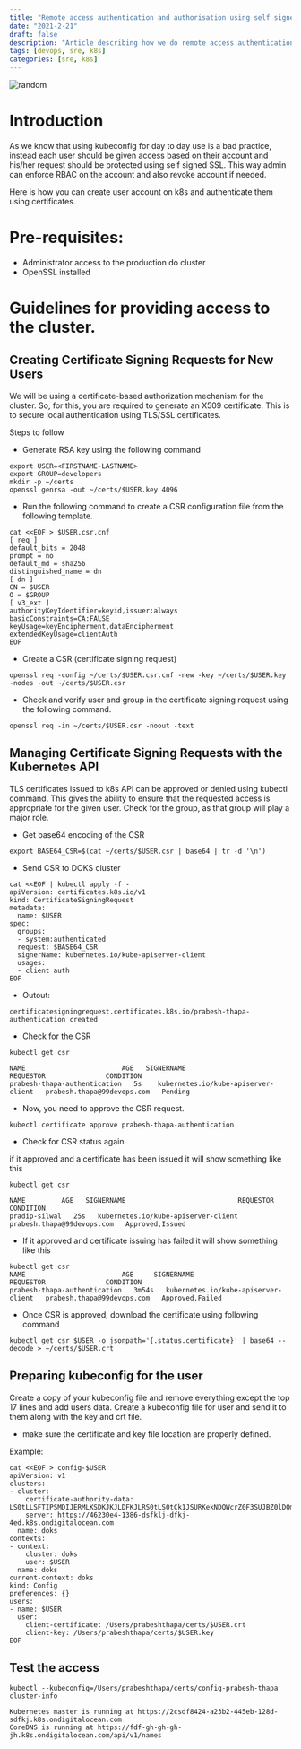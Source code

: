 ```yaml
---
title: "Remote access authentication and authorisation using self signed certificates"
date: "2021-2-21"
draft: false
description: "Article describing how we do remote access authentication and authorisation using self signed certificates"
tags: [devops, sre, k8s]
categories: [sre, k8s]
---
```


![random](/img/k8s_sec.png)

# Introduction

As we know that using kubeconfig for day to day use is a bad practice, instead each user should be given access based on their account and his/her request should be protected using self signed SSL. This way admin can enforce RBAC on the account and also revoke account if needed.

Here is how you can create user account on k8s and authenticate them using certificates.

# Pre-requisites:
* Administrator access to the production do cluster
* OpenSSL installed

# Guidelines for providing access to the cluster.

## Creating Certificate Signing Requests for New Users

We will be using a certificate-based authorization mechanism for the cluster. So, for this, you are required to generate an X509 certificate. This is to secure local authentication using TLS/SSL certificates.

Steps to follow

* Generate RSA key using the following command

```
export USER=<FIRSTNAME-LASTNAME>
export GROUP=developers
mkdir -p ~/certs
openssl genrsa -out ~/certs/$USER.key 4096
```

* Run the following command to create a CSR configuration file from the following template.
```
cat <<EOF > $USER.csr.cnf
[ req ]
default_bits = 2048
prompt = no
default_md = sha256
distinguished_name = dn
[ dn ]
CN = $USER              
O = $GROUP
[ v3_ext ]                                
authorityKeyIdentifier=keyid,issuer:always
basicConstraints=CA:FALSE                
keyUsage=keyEncipherment,dataEncipherment
extendedKeyUsage=clientAuth
EOF
```


* Create a CSR (certificate signing request) 
```
openssl req -config ~/certs/$USER.csr.cnf -new -key ~/certs/$USER.key -nodes -out ~/certs/$USER.csr
```

* Check and verify user and group in the certificate signing request using the following command. 
```
openssl req -in ~/certs/$USER.csr -noout -text
```

## Managing Certificate Signing Requests with the Kubernetes API
TLS certificates issued to k8s API can be approved or denied using kubectl command. This gives the ability to ensure that the requested access is appropriate for the given user. Check for the group, as that group will play a major role. 

* Get base64 encoding of the CSR 
```
export BASE64_CSR=$(cat ~/certs/$USER.csr | base64 | tr -d '\n')
```


* Send CSR to DOKS cluster 
```
cat <<EOF | kubectl apply -f -
apiVersion: certificates.k8s.io/v1
kind: CertificateSigningRequest
metadata:
  name: $USER
spec:
  groups:
  - system:authenticated
  request: $BASE64_CSR
  signerName: kubernetes.io/kube-apiserver-client
  usages:
  - client auth
EOF
```

* Outout:
```
certificatesigningrequest.certificates.k8s.io/prabesh-thapa-authentication created
```

* Check for the CSR 
```
kubectl get csr

NAME                        AGE   SIGNERNAME                            REQUESTOR               CONDITION
prabesh-thapa-authentication   5s    kubernetes.io/kube-apiserver-client   prabesh.thapa@99devops.com   Pending
```

* Now, you need to approve the CSR request. 

```
kubectl certificate approve prabesh-thapa-authentication
```

* Check for CSR status again

if it approved and a certificate has been issued it will show something like this 

```
kubectl get csr                       

NAME         AGE   SIGNERNAME                            REQUESTOR               CONDITION
pradip-silwal   25s   kubernetes.io/kube-apiserver-client   prabesh.thapa@99devops.com   Approved,Issued
```

* If it approved and certificate issuing has failed it will show something like this 

```
kubectl get csr                                      
NAME                        AGE     SIGNERNAME                            REQUESTOR               CONDITION
prabesh-thapa-authentication   3m54s   kubernetes.io/kube-apiserver-client   prabesh.thapa@99devops.com   Approved,Failed
```

* Once CSR is approved, download the certificate using following command 

```
kubectl get csr $USER -o jsonpath='{.status.certificate}' | base64 --decode > ~/certs/$USER.crt
```

## Preparing kubeconfig for the user
Create a copy of your kubeconfig file and remove everything except the top 17 lines and add users data. Create a kubeconfig file for user and send it to them along with the key and crt file.

* make sure the certificate and key file location are properly defined.


Example:
```
cat <<EOF > config-$USER
apiVersion: v1
clusters:
- cluster:
    certificate-authority-data: LS0tLLSFTIPSMDIJERMLKSDKJKJLDFKJLRS0tLS0tCk1JSURKekNDQWcrZ0F3SUJBZ0lDQm<REDACTED>
    server: https://46230e4-1386-dsfklj-dfkj-4ed.k8s.ondigitalocean.com
  name: doks
contexts:
- context:
    cluster: doks
    user: $USER
  name: doks
current-context: doks
kind: Config
preferences: {}
users:
- name: $USER
  user:
    client-certificate: /Users/prabeshthapa/certs/$USER.crt
    client-key: /Users/prabeshthapa/certs/$USER.key
EOF
```

## Test the access
```
kubectl --kubeconfig=/Users/prabeshthapa/certs/config-prabesh-thapa cluster-info

Kubernetes master is running at https://2csdf8424-a23b2-445eb-128d-sdfkj.k8s.ondigitalocean.com
CoreDNS is running at https://fdf-gh-gh-gh-jh.k8s.ondigitalocean.com/api/v1/names
```